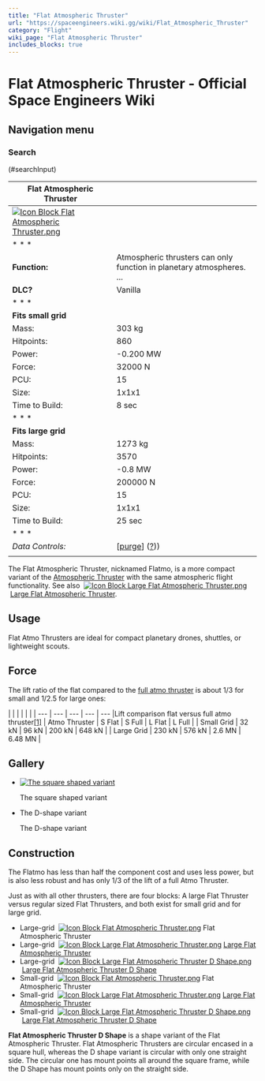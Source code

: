 ```yaml
---
title: "Flat Atmospheric Thruster"
url: "https://spaceengineers.wiki.gg/wiki/Flat_Atmospheric_Thruster"
category: "Flight"
wiki_page: "Flat Atmospheric Thruster"
includes_blocks: true
---
```


# Flat Atmospheric Thruster - Official Space Engineers Wiki

## Navigation menu

### Search

(#searchInput)

| Flat Atmospheric Thruster |     |
| --- | --- |
| [![Icon Block Flat Atmospheric Thruster.png](https://spaceengineers.wiki.gg/images/6/69/Icon_Block_Flat_Atmospheric_Thruster.png?30e669)](https://spaceengineers.wiki.gg/wiki/File:Icon_Block_Flat_Atmospheric_Thruster.png) |     |
| * * * |     |
| **Function:** | Atmospheric thrusters can only function in planetary atmospheres. ... |
| **DLC?** | Vanilla |
| * * * |     |
| **Fits small grid** |     |
| Mass: | 303 kg |
| Hitpoints: | 860 |
| Power: | \-0.200 MW |
| Force: | 32000 N |
| PCU: | 15  |
| Size: | 1x1x1 |
| Time to Build: | 8 sec |
| * * * |     |
| **Fits large grid** |     |
| Mass: | 1273 kg |
| Hitpoints: | 3570 |
| Power: | \-0.8 MW |
| Force: | 200000 N |
| PCU: | 15  |
| Size: | 1x1x1 |
| Time to Build: | 25 sec |
| * * * |     |
| _Data Controls:_ | \[[purge](https://spaceengineers.wiki.gg/wiki/Flat_Atmospheric_Thruster?action=purge)\] ([?](https://spaceengineers.wiki.gg/wiki/Template:Info_Block))) |
|     |     |

The Flat Atmospheric Thruster, nicknamed Flatmo, is a more compact variant of the [Atmospheric Thruster](https://spaceengineers.wiki.gg/wiki/Atmospheric_Thruster "Atmospheric Thruster") with the same atmospheric flight functionality. See also  [![Icon Block Large Flat Atmospheric Thruster.png](https://spaceengineers.wiki.gg/images/thumb/e/e2/Icon_Block_Large_Flat_Atmospheric_Thruster.png/21px-Icon_Block_Large_Flat_Atmospheric_Thruster.png?30e669)](https://spaceengineers.wiki.gg/wiki/Large_Flat_Atmospheric_Thruster "Large Flat Atmospheric Thruster") [Large Flat Atmospheric Thruster](https://spaceengineers.wiki.gg/wiki/Large_Flat_Atmospheric_Thruster "Large Flat Atmospheric Thruster").

## Usage

Flat Atmo Thrusters are ideal for compact planetary drones, shuttles, or lightweight scouts.

## Force

The lift ratio of the flat compared to the [full atmo thruster](https://spaceengineers.wiki.gg/wiki/Atmospheric_Thruster "Atmospheric Thruster") is about 1/3 for small and 1/2.5 for large ones:

|     |     |     |     |     |
| --- | --- | --- | --- | --- |Lift comparison flat versus full atmo thruster[\[1\]](#cite_note-1)
| Atmo Thruster | S Flat | S Full | L Flat | L Full |
| Small Grid | 32 kN | 96 kN | 200 kN | 648 kN |
| Large Grid | 230 kN | 576 kN | 2.6 MN | 6.48 MN |

## Gallery

*   [![The square shaped variant](https://spaceengineers.wiki.gg/images/thumb/6/69/Icon_Block_Flat_Atmospheric_Thruster.png/120px-Icon_Block_Flat_Atmospheric_Thruster.png?30e669)](https://spaceengineers.wiki.gg/wiki/File:Icon_Block_Flat_Atmospheric_Thruster.png "The square shaped variant")
    
    The square shaped variant
    
*   The D-shape variant
    
    The D-shape variant
    

## Construction

The Flatmo has less than half the component cost and uses less power, but is also less robust and has only 1/3 of the lift of a full Atmo Thruster.

Just as with all other thrusters, there are four blocks: A large Flat Thruster versus regular sized Flat Thrusters, and both exist for small grid and for large grid.

*   Large-grid  [![Icon Block Flat Atmospheric Thruster.png](https://spaceengineers.wiki.gg/images/thumb/6/69/Icon_Block_Flat_Atmospheric_Thruster.png/21px-Icon_Block_Flat_Atmospheric_Thruster.png?30e669)](https://spaceengineers.wiki.gg/wiki/Flat_Atmospheric_Thruster "Flat Atmospheric Thruster") Flat Atmospheric Thruster
*   Large-grid  [![Icon Block Large Flat Atmospheric Thruster.png](https://spaceengineers.wiki.gg/images/thumb/e/e2/Icon_Block_Large_Flat_Atmospheric_Thruster.png/21px-Icon_Block_Large_Flat_Atmospheric_Thruster.png?30e669)](https://spaceengineers.wiki.gg/wiki/Large_Flat_Atmospheric_Thruster "Large Flat Atmospheric Thruster") [Large Flat Atmospheric Thruster](https://spaceengineers.wiki.gg/wiki/Large_Flat_Atmospheric_Thruster "Large Flat Atmospheric Thruster")
*   Large-grid  [![Icon Block Large Flat Atmospheric Thruster D Shape.png](https://spaceengineers.wiki.gg/images/thumb/b/b1/Icon_Block_Large_Flat_Atmospheric_Thruster_D_Shape.png/21px-Icon_Block_Large_Flat_Atmospheric_Thruster_D_Shape.png?8c7840)](https://spaceengineers.wiki.gg/wiki/Large_Flat_Atmospheric_Thruster_D_Shape "Large Flat Atmospheric Thruster D Shape") [Large Flat Atmospheric Thruster D Shape](https://spaceengineers.wiki.gg/wiki/Large_Flat_Atmospheric_Thruster_D_Shape "Large Flat Atmospheric Thruster D Shape")
*   Small-grid  [![Icon Block Flat Atmospheric Thruster.png](https://spaceengineers.wiki.gg/images/thumb/6/69/Icon_Block_Flat_Atmospheric_Thruster.png/21px-Icon_Block_Flat_Atmospheric_Thruster.png?30e669)](https://spaceengineers.wiki.gg/wiki/Flat_Atmospheric_Thruster "Flat Atmospheric Thruster") Flat Atmospheric Thruster
*   Small-grid  [![Icon Block Large Flat Atmospheric Thruster.png](https://spaceengineers.wiki.gg/images/thumb/e/e2/Icon_Block_Large_Flat_Atmospheric_Thruster.png/21px-Icon_Block_Large_Flat_Atmospheric_Thruster.png?30e669)](https://spaceengineers.wiki.gg/wiki/Large_Flat_Atmospheric_Thruster "Large Flat Atmospheric Thruster") [Large Flat Atmospheric Thruster](https://spaceengineers.wiki.gg/wiki/Large_Flat_Atmospheric_Thruster "Large Flat Atmospheric Thruster")
*   Small-grid  [![Icon Block Large Flat Atmospheric Thruster D Shape.png](https://spaceengineers.wiki.gg/images/thumb/b/b1/Icon_Block_Large_Flat_Atmospheric_Thruster_D_Shape.png/21px-Icon_Block_Large_Flat_Atmospheric_Thruster_D_Shape.png?8c7840)](https://spaceengineers.wiki.gg/wiki/Large_Flat_Atmospheric_Thruster_D_Shape "Large Flat Atmospheric Thruster D Shape") [Large Flat Atmospheric Thruster D Shape](https://spaceengineers.wiki.gg/wiki/Large_Flat_Atmospheric_Thruster_D_Shape "Large Flat Atmospheric Thruster D Shape")

**Flat Atmospheric Thruster D Shape** is a shape variant of the Flat Atmospheric Thruster. Flat Atmospheric Thrusters are circular encased in a square hull, whereas the D shape variant is circular with only one straight side. The circular one has mount points all around the square frame, while the D Shape has mount points only on the straight side.
